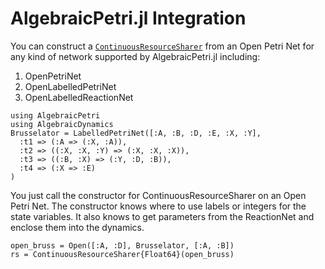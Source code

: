 # AlgebraicPetri.jl Integration

You can construct a [`ContinuousResourceSharer`](@ref) from an Open Petri Net for any kind of network supported by AlgebraicPetri.jl including:

1. OpenPetriNet
2. OpenLabelledPetriNet
3. OpenLabelledReactionNet

````@example AlgPetri
using AlgebraicPetri
using AlgebraicDynamics
Brusselator = LabelledPetriNet([:A, :B, :D, :E, :X, :Y],
  :t1 => (:A => (:X, :A)),
  :t2 => ((:X, :X, :Y) => (:X, :X, :X)),
  :t3 => ((:B, :X) => (:Y, :D, :B)),
  :t4 => (:X => :E)
)
````

You just call the constructor for ContinuousResourceSharer on an Open Petri Net. 
The constructor knows where to use labels or integers for the state variables.
It also knows to get parameters from the ReactionNet and enclose them into the dynamics.

````@example AlgPetri
open_bruss = Open([:A, :D], Brusselator, [:A, :B])
rs = ContinuousResourceSharer{Float64}(open_bruss)
````